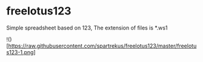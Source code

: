 # freelotus123
Simple spreadsheet based on 123, The extension of files is *.ws1   


!()[https://raw.githubusercontent.com/spartrekus/freelotus123/master/freelotus123-1.png]

